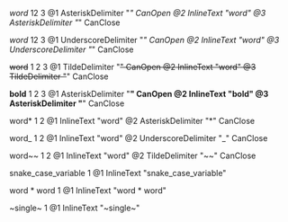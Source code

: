*word*
12   3
@1 AsteriskDelimiter "*" CanOpen
@2 InlineText "word"
@3 AsteriskDelimiter "*" CanClose

_word_
12   3
@1 UnderscoreDelimiter "_" CanOpen
@2 InlineText "word"
@3 UnderscoreDelimiter "_" CanClose

~~word~~
1 2   3
@1 TildeDelimiter "~~" CanOpen
@2 InlineText "word"
@3 TildeDelimiter "~~" CanClose

**bold**
1 2   3
@1 AsteriskDelimiter "**" CanOpen
@2 InlineText "bold"
@3 AsteriskDelimiter "**" CanClose

word*
1   2
@1 InlineText "word"
@2 AsteriskDelimiter "*" CanClose

word_
1   2
@1 InlineText "word"
@2 UnderscoreDelimiter "_" CanClose

word~~
1   2
@1 InlineText "word"
@2 TildeDelimiter "~~" CanClose

snake_case_variable
1
@1 InlineText "snake_case_variable"

word * word
1
@1 InlineText "word * word"

~single~
1
@1 InlineText "~single~"